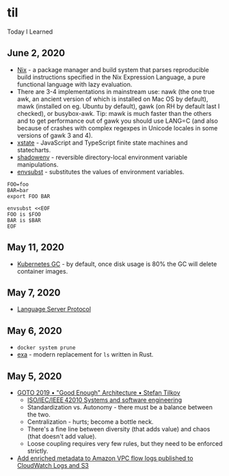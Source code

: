 # til
Today I Learned

## June 2, 2020
* [Nix](https://nixos.wiki/wiki/Nix) - a package manager and build system that parses reproducible build instructions specified in the Nix Expression Language, a pure functional language with lazy evaluation. 
* There are 3-4 implementations in mainstream use: nawk (the one true awk, an ancient version of which is installed on Mac OS by default), mawk (installed on eg. Ubuntu by default), gawk (on RH by default last I checked), or busybox-awk. Tip: mawk is much faster than the others and to get performance out of gawk you should use LANG=C (and also because of crashes with complex regexpes in Unicode locales in some versions of gawk 3 and 4).
* [xstate](https://xstate.js.org/docs/) - JavaScript and TypeScript finite state machines and statecharts.
* [shadowenv](https://github.com/Shopify/shadowenv) - reversible directory-local environment variable manipulations.
* [envsubst](https://www.gnu.org/software/gettext/manual/html_node/envsubst-Invocation.html) - substitutes the values of environment variables.

```
FOO=foo
BAR=bar
export FOO BAR

envsubst <<EOF
FOO is $FOO
BAR is $BAR
EOF
```

## May 11, 2020
* [Kubernetes GC](https://kubernetes.io/docs/concepts/workloads/controllers/garbage-collection/) - by default, once disk usage is 80% the GC will delete container images.

## May 7, 2020
* [Language Server Protocol](https://microsoft.github.io/language-server-protocol/)

## May 6, 2020
* `docker system prune`
* [exa](https://the.exa.website/) - modern replacement for `ls` written in Rust.

## May 5, 2020
* [GOTO 2019 • "Good Enough" Architecture • Stefan Tilkov](https://www.youtube.com/watch?v=PzEox3szeRc)
   * [ISO/IEC/IEEE 42010 Systems and software engineering](https://en.wikipedia.org/wiki/ISO/IEC_42010)
   * Standardization vs. Autonomy - there must be a balance between the two.
   * Centralization - hurts; become a bottle neck.
   * There's a fine line between diversity (that adds value) and chaos (that doesn't add value).
   * Loose coupling requires very few rules, but they need to be enforced strictly.
* [Add enriched metadata to Amazon VPC flow logs published to CloudWatch Logs and S3](https://aws.amazon.com/about-aws/whats-new/2020/05/add-enriched-metadata-to-amazon-vpc-flow-logs-published-to-cloudwatch-logs-and-s3/)
